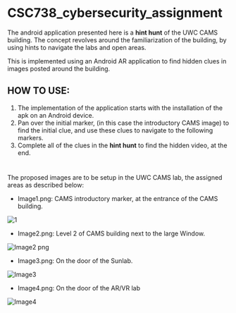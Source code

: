 # CSC738_cybersecurity_assignment

The android application presented here is a **hint hunt** of the UWC CAMS building. The concept revolves around the familiarization of the building, by using hints to navigate the labs and open areas. 

This is implemented using an Android AR application to find hidden clues in images posted around the building. 

## HOW TO USE:

1. The implementation of the application starts with the installation of the apk on an Android device.
2. Pan over the initial marker, (in this case the introductory CAMS image) to find the initial clue, and use these clues to navigate to the following markers.
3. Complete all of the clues in the **hint hunt** to find the hidden video, at the end.  

# 

The proposed images are to be setup in the UWC CAMS lab, the assigned areas as described below:
  - Image1.png: CAMS introductory marker, at the entrance of the CAMS building.
    
![1](https://github.com/keanuUwcRepos/CSC738_cybersecurity_assignment/assets/82175524/a93df1cf-664e-4035-9eb2-5da0dcb94bfe)

  - Image2.png: Level 2 of CAMS building next to the large Window.

![Image2 png](https://github.com/keanuUwcRepos/CSC738_cybersecurity_assignment/assets/82175524/8f4ffad2-1838-4aee-ac42-258865e26d80)

  - Image3.png: On the door of the Sunlab.

![Image3](https://github.com/keanuUwcRepos/CSC738_cybersecurity_assignment/assets/82175524/0a9319b4-ee70-42b8-bed5-f882a1034109)

  - Image4.png: On the door of the AR/VR lab
    
![Image4](https://github.com/keanuUwcRepos/CSC738_cybersecurity_assignment/assets/82175524/6b5ad74f-60e5-44a8-9c10-6086226e4eab)

